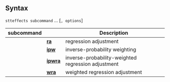 ## Syntax

`stteffects subcommand` ... \[`, options`\]

| subcommand |                                                                                                       | Description                                        |
|------------|-------------------------------------------------------------------------------------------------------|----------------------------------------------------|
|            | [<strong>ra</strong>](http://www.stata.com/help.cgi?stteffects%20ra)       | regression adjustment                              |
|            | [<strong>ipw</strong>](http://www.stata.com/help.cgi?stteffects%20ipw)     | inverse-probability weighting                      |
|            | [<strong>ipwra</strong>](http://www.stata.com/help.cgi?stteffects%20ipwra) | inverse-probability-weighted regression adjustment |
|            | [<strong>wra</strong>](http://www.stata.com/help.cgi?stteffects%20wra)     | weighted regression adjustment                     |
